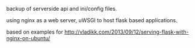 backup of serverside api and ini/config files.

using nginx as a web server, uWSGI to host flask based applications.

based on examples for http://vladikk.com/2013/09/12/serving-flask-with-nginx-on-ubuntu/

